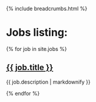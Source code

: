 {% include breadcrumbs.html %}
<h1>Jobs listing:</h1>
{% for job in site.jobs %}
  <h2>
    <a href="/jobs/{{ job.url }}">
      {{ job.title }}
    </a>
  </h2>
  <p>{{ job.description | markdownify }}</p>
{% endfor %}